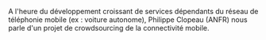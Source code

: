 
A l'heure du développement croissant de services dépendants du réseau de téléphonie mobile (ex : voiture autonome), Philippe Clopeau (ANFR) nous parle d'un projet de crowdsourcing de la connectivité mobile.
